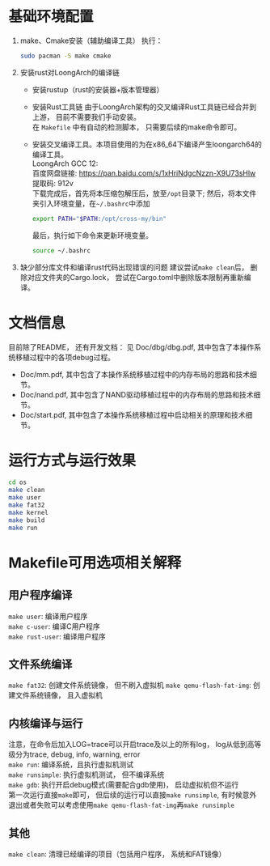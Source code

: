 # 基础环境配置

1. make、Cmake安装（辅助编译工具）
   执行：
   
   ```bash
   sudo pacman -S make cmake
   ```

2. 安装rust对LoongArch的编译链
   
   + 安装rustup（rust的安装器+版本管理器）
   + 安装Rust工具链
       由于LoongArch架构的交叉编译Rust工具链已经合并到上游， 目前不需要我们手动安装。  
       在 `Makefile` 中有自动的检测脚本， 只需要后续的make命令即可。
   + 安装交叉编译工具。本项目使用的为在x86_64下编译产生loongarch64的编译工具。  
       LoongArch GCC 12:    
       百度网盘链接: https://pan.baidu.com/s/1xHriNdgcNzzn-X9U73sHlw 提取码: 912v   
       下载完成后，首先将本压缩包解压后，放至`/opt`目录下;
       然后，将本文件夹引入环境变量，在`~/.bashrc`中添加
     
     ```bash
     export PATH="$PATH:/opt/cross-my/bin"
     ```
     
       最后，执行如下命令来更新环境变量。
     
     ```bash
     source ~/.bashrc
     ```

3. 缺少部分库文件和编译rust代码出现错误的问题
   建议尝试`make clean`后， 删除对应文件夹的Cargo.lock， 尝试在Cargo.toml中删除版本限制再重新编译。

# 文档信息

目前除了README， 还有开发文档： 见 Doc/dbg/dbg.pdf, 其中包含了本操作系统移植过程中的各项debug过程。

+ Doc/mm.pdf, 其中包含了本操作系统移植过程中的内存布局的思路和技术细节。
+ Doc/nand.pdf, 其中包含了NAND驱动移植过程中的内存布局的思路和技术细节。
+ Doc/start.pdf, 其中包含了本操作系统移植过程中启动相关的原理和技术细节。

# 运行方式与运行效果

```bash
cd os
make clean
make user
make fat32
make kernel
make build
make run
```

# Makefile可用选项相关解释

## 用户程序编译

`make user`: 编译用户程序  
`make c-user`: 编译C用户程序  
`make rust-user`: 编译用户程序  

## 文件系统编译

`make fat32`: 创建文件系统镜像， 但不刷入虚拟机
`make qemu-flash-fat-img`: 创建文件系统镜像， 且入虚拟机

## 内核编译与运行

注意，在命令后加入LOG=trace可以开启trace及以上的所有log， log从低到高等级分为trace, debug, info, warning, error  
`make run`: 编译系统，且执行虚拟机测试  
`make runsimple`: 执行虚拟机测试， 但不编译系统  
`make gdb`: 执行开启debug模式(需要配合gdb使用)， 启动虚拟机但不运行  
第一次运行直接`make`即可， 但后续的运行可以直接`make runsimple`, 有时候意外退出或者失败可以考虑使用`make qemu-flash-fat-img`再`make runsimple`

## 其他

`make clean`: 清理已经编译的项目（包括用户程序， 系统和FAT镜像）
